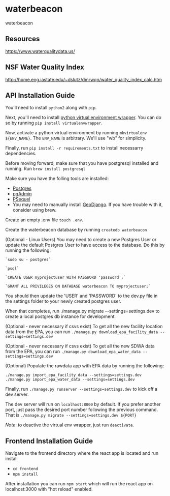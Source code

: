 # waterbeacon

waterbeacon

## Resources

https://www.waterqualitydata.us/

## NSF Water Quality Index

http://home.eng.iastate.edu/~dslutz/dmrwqn/water_quality_index_calc.htm

## API Installation Guide

You'll need to install `python2` along with `pip`.

Next, you'll need to install [python virtual environment wrapper](https://virtualenvwrapper.readthedocs.io/en/latest/). You can do so by running `pip install virtualenvwrapper`.

Now, activate a python virtual environment by running `mkvirtualenv ${ENV_NAME}`. The `ENV_NAME` is arbitrary. We'll use "wb" for simplicity.

Finally, run `pip install -r requirements.txt` to install necessarry dependencies.

Before moving forward, make sure that you have postgresql installed and running. Run `brew install postgresql`

Make sure you have the folling tools are installed:

* [Postgres](https://postgresapp.com/downloads.html)
* [pgAdmin](https://www.postgresql.org/ftp/pgadmin/pgadmin4)
* [PSequel](http://www.psequel.com/)
* You may need to manually install [GeoDjango](https://docs.djangoproject.com/en/1.11/ref/contrib/gis/install/#homebrew). If you have trouble with it, consider using brew.

Create an empty .env file `touch .env`.

Create the waterbeacon database by running `createdb waterbeacon`

(Optional - Linux Users) You may need to create a new Postgres User or update the default Postgres User to have access to the database.  Do this by running the following:

    `sudo su - postgres`

    `psql`

    `CREATE USER myprojectuser WITH PASSWORD 'password';`
    
    `GRANT ALL PRIVILEGES ON DATABASE waterbeacon TO myprojectuser;`

You should then update the 'USER' and 'PASSWORD' to the dev.py file in the settings folder to your newly created postgres user.

When that completes, run ./manage.py migrate --settings=settings.dev to create a local postgres db instance for development.

(Optional - never necessary if csvs exist) To get all the new facility location data from the EPA, you can run `./manage.py download_epa_facility_data --settings=settings.dev`

(Optional - never necessary if csvs exist) To get all the new SDWA data from the EPA, you can run `./manage.py download_epa_water_data --settings=settings.dev`

(Optional) Populate the rawdata app with EPA data by running the following:

    ./manage.py import_epa_facility_data --settings=settings.dev
    ./manage.py import_epa_water_data --settings=settings.dev

Finally, run `./manage.py runserver --settings=settings.dev` to kick off a dev server.

The dev server will run on `localhost:8000` by default. If you prefer another port, just pass the desired port number following the previous command. That is `./manage.py migrate --settings=settings.dev ${PORT}`

_Note_: to deactive the virtual env wrapper, just run `deactivate`.

## Frontend Installation Guide

Navigate to the frontend directory where the react app is located and run install

* `cd frontend`
* `npm install`

After installation you can run `npm start` which will run the react app on localhost:3000 with "hot reload" enabled.
